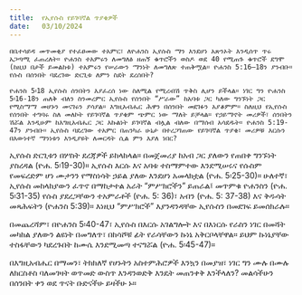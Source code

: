 ```yaml
---
title:  የኢየሱስ የይገባኛል ጥያቄዎች
date:   03/10/2024
---
```


`በቤተሳይዳ መጥመቂያ የተፈፀመው ተአምር፣ ለዮሐንስ ኢየሱስ ማን እንደሆነ አጽንኦት እንዲሰጥ ጥሩ አጋጣሚ ፈጠረለት። ዮሐንስ ተአምሩን ለመግለፅ ዘጠኝ ቁጥሮችን ወስዶ ወደ 40 የሚጠጉ ቁጥሮች ደግሞ (ከዚህ በታች ይመልከቱ) ተአምሩን የሠራውን ማንነት ለመግለጽ ተጠቅሟል። ዮሐንስ 5:16–18ን ያንብቡ። የሱስ በሰንበት ባደረገው ድርጊቱ ለምን ስደት ደረሰበት?`

`ዮሐንስ 5፡18 ኢየሱስ ሰንበትን እያፈረሰ ነው ስለሚል የሚረብሽ ጥቅስ ሊሆን ይችላል። ነገር ግን ዮሐንስ 5፡16-18ን ጠለቅ ብለን ስንመረምር ኢየሱስ የሰንበት “ሥራው” ከአባቱ ጋር ካለው ግንኙነት ጋር የሚስማማ መሆኑን መናገሩን ያሳያል። እግዚአብሔር ሕዋን በሰንበት መደገፉን አያቆምም። ስለዚህ የኢየሱስ የሰንበት ተግባሩ ስለ መለኮት የይገባኛል ጥያቄም ጭምር ነው ማለት ይቻላል። የኃይማኖት መሪዎች፣ ሰንበትን ሽሯል እንዲሁም ከእግዚአብሔር ጋር እኩልነት ይገባኛል ብሏል ብለው በማሰብ አሳደዱት። ዮሐንስ 5:19-47ን ያንብቡ። ኢየሱስ ባደረገው ተአምር በጠንካራ ሁኔታ በተረጋገጠው የይገባኛል ጥያቄ፣ መሪዎቹ እርሱን በእውነተኛ ማንነቱን እንዲያዩት ለመርዳት ሲል ምን እያለ ነበር?`

ኢየሱስ ድርጊቱን በሦስት ደረጃዎች ይከላከላል። በመጀመሪያ ከአብ ጋር ያለውን የጠበቀ ግንኙነት ያስረዳል (ዮሐ. 5፡19-30)። ኢየሱስ እርሱ እና አባቱ ተስማምተው እንደሚሠሩና የሱስም የመፍረድም ሆነ ሙታንን የማስነሳት ኃይል ያለው እንደሆነ አመላክቷል (ዮሐ. 5፡25-30)።
ሁለተኛ፣ ኢየሱስ መከላከያውን ፈጥኖ በማከታተል አራት “ምሥክሮችን” ይጠራል፤ መጥምቁ ዮሐንስን (ዮሐ. 5፡31-35) የሱስ ያደረጋቸውን ተአምራቶች (ዮሐ. 5: 36)፣ አብን (ዮሐ. 5: 37-38) እና ቅዱሳት መጻሕፍትን (ዮሐንስ 5:39)። እነዚህ “ምሥክሮች” እያንዳንዳቸው ኢየሱስን በመደገፍ ይመሰክራሉ።

በመጨረሻም፣ በዮሐንስ 5፡40-47፣ ኢየሱስ በእርሱ አገልግሎት እና በእነርሱ የራስን ነገር በመሻት መካከል ያለውን ልዩነት በመግለጥ፣ በከሳሾቹ ፊት የራሳቸውን ኩነኔ አቅርቦላቸዋል። ይህም ኩነኔያቸው ተስፋቸውን ካደረጉበት ከሙሴ እንደሚመጣ ተናግሯል (ዮሐ. 5፡45-47)።

በእግዚአብሔር በማመን፣ ትክክለኛ የሆኑትን አስተምሕሮዎች እንኳን በመያዝ፣ ነገር ግን ሙሉ በሙሉ ለክርስቶስ ባለመገዛት ወጥመድ ውስጥ እንዳንወድቅ እንዴት መጠንቀቅ እንችላለን? መልሳችሁን በሰንበት ቀን ወደ ጥናት ቡድናችሁ ይዛችሁ ኑ።